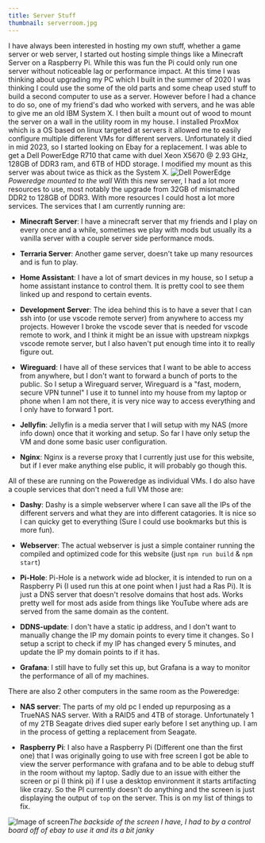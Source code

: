 ```yaml
---
title: Server Stuff
thumbnail: serverroom.jpg
---
```

I have always been interested in hosting my own stuff, whether a game server or web server, I started out hosting simple things like a Minecraft Server on a Raspberry Pi. While this was fun the Pi could only run one server without noticeable lag or performance impact. At this time I was thinking about upgrading my PC which I built in the summer of 2020 I was thinking I could use the some of the old parts and some cheap used stuff to build a second computer to use as a server. However before I had a chance to do so, one of my friend's dad who worked with servers, and he was able to give me an old IBM System X. I then built a mount out of wood to mount the server on a wall in the utility room in my house. I installed ProxMox which is a OS based on linux targeted at servers it allowed me to easily configure multiple different VMs for different servers. Unfortunately it died in mid 2023, so I started looking on Ebay for a replacement. I was able to get a Dell PowerEdge R710 that came with duel Xeon X5670 @ 2.93 GHz, 128GB of DDR3 ram, and 6TB of HDD storage. I modified my mount as this server was about twice as thick as the System X. ![Dell PowerEdge](/projects/images/server/dell.jpg)*Poweredge mounted to the wall*
With this new server, I had a lot more resources to use, most notably the upgrade from 32GB of mismatched DDR2 to 128GB of DDR3. With more resources I could host a lot more services. The services that I am currently running are:
<br />
- **Minecraft Server**: I have a minecraft server that my friends and I play on every once and a while, sometimes we play with mods but usually its a vanilla server with a couple server side performance mods.

- **Terraria Server**: Another game server, doesn't take up many resources and is fun to play.

- **Home Assistant**: I have a lot of smart devices in my house, so I setup a home assistant instance to control them. It is pretty cool to see them linked up and respond to certain events.

- **Development Server**: The idea behind this is to have a sever that I can ssh into (or use vscode remote server) from anywhere to access my projects. However I broke the vscode sever that is needed for vscode remote to work, and I think it might be an issue with upstream nixpkgs vscode remote server, but I also haven't put enough time into it to really figure out.

- **Wireguard**: I have all of these services that I want to be able to access from anywhere, but I don't want to forward a bunch of ports to the public. So I setup a Wireguard server, Wireguard is a "fast, modern, secure VPN tunnel" I use it to tunnel into my house from my laptop or phone when I am not there, it is very nice way to access everything and I only have to forward 1 port.

- **Jellyfin**: Jellyfin is a media server that I will setup with my NAS (more info down) once that it working and setup. So far I have only setup the VM and done some basic user configuration.

- **Nginx**: Nginx is a reverse proxy that I currently just use for this website, but if I ever make anything else public, it will probably go though this.

All of these are running on the Poweredge as individual VMs. I do also have a couple services that don't need a full VM those are:
<br />
- **Dashy**: Dashy is a simple webserver where I can save all the IPs of the different servers and what they are into different catagories. It is nice so I can quicky get to everything (Sure I could use bookmarks but this is more fun).

- **Webserver**: The actual webserver is just a simple container running the compiled and optimized code for this website (just `npm run build` & `npm start`)

- **Pi-Hole**: Pi-Hole is a network wide ad blocker, it is intended to run on a Raspberry Pi (I used run this at one point when I just had a Ras Pi). It is just a DNS server that doesn't resolve domains that host ads. Works pretty well for most ads aside from things like YouTube where ads are served from the same domain as the content.

- **DDNS-update**: I don't have a static ip address, and I don't want to manually change the IP my domain points to every time it changes. So I setup a script to check if my IP has changed every 5 minutes, and update the IP my domain points to if it has.

- **Grafana**: I still have to fully set this up, but Grafana is a way to monitor the performance of all of my machines.

There are also 2 other computers in the same room as the Poweredge:
- **NAS server**: The parts of my old pc I ended up repurposing as a TrueNAS NAS server. With a RAID5 and 4TB of storage. Unfortunately 1 of my 2TB Seagate drives died super early before I set anything up. I am in the process of getting a replacement from Seagate.

- **Raspberry Pi**: I also have a Raspberry Pi (Different one than the first one) that I was originally going to use with free screen I got be able to view the server performance with grafana and to be able to debug stuff in the room without my laptop. Sadly due to an issue with either the screen or pi (I think pi) if I use a desktop environment it starts artifacting like crazy. So the PI currently doesn't do anything and the screen is just displaying the output of `top` on the server. This is on my list of things to fix.

![Image of screen](/projects/images/server/screen.jpg)*The backside of the screen I have, I had to by a control board off of ebay to use it and its a bit janky*